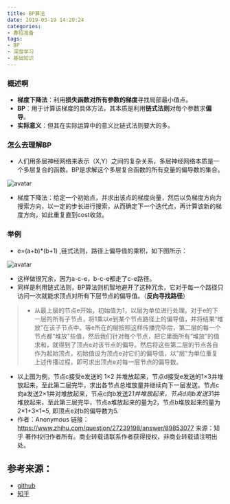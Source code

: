 ```yaml
---
title: BP算法
date: 2019-03-19 14:20:24
categories: 
- 春招准备
tags:
- BP
- 深度学习
- 基础知识 
---
```


### 概述啊
- **梯度下降法**：利用**损失函数对所有参数的梯度**寻找局部最小值点。
- **BP**：用于计算该梯度的具体方法，其本质是利用**链式法则**对每个参数求**偏导**。
- **实际意义**：但其在实际运算中的意义比链式法则要大的多。
<!--more-->

### 怎么去理解BP
- 人们用多层神经网络来表示（X,Y）之间的复杂关系，多层神经网络本质是一个多层复合的函数。BP是求解这个多层复合函数的所有变量的偏导数的集合。

![avatar](TIM截图20190319140337.jpg)

- 梯度下降法：给定一个初始点，并求出该点的梯度向量，然后以负梯度方向为搜索方向，以一定的步长进行搜索，从而确定下一个迭代点，再计算该新的梯度方向，如此重复直到cost收敛。
### 举例

- e=(a+b)*(b+1) ,链式法则，路径上偏导值的乘积，如下图所示：

![avatar](TIM截图20190319145745.jpg)

- 这样做很冗余，因为a-c-e，b-c-e都走了c-e路径。
- 同样是利用链式法则，BP算法则机智地避开了这种冗余，它对于每一个路径只访问一次就能求顶点对所有下层节点的偏导值。（**反向寻找路径**）
> - 从最上层的节点e开始，初始值为1，以层为单位进行处理。对于e的下一层的所有子节点，将1乘以e到某个节点路径上的偏导值，并将结果“堆放”在该子节点中。等e所在的层按照这样传播完毕后，第二层的每一个节点都“堆放"些值，然后我们针对每个节点，把它里面所有“堆放”的值求和，就得到了顶点e对该节点的偏导。然后将这些第二层的节点各自作为起始顶点，初始值设为顶点e对它们的偏导值，以"层"为单位重复上述传播过程，即可求出顶点e对每一层节点的偏导数。
 - 以上图为例，节点c接受e发送的 1×2 并堆放起来，节点d接受e发送的1×3并堆放起来，至此第二层完毕，求出各节点总堆放量并继续向下一层发送。节点c向a发送2×1并对堆放起来，节点c向b发送2*1并堆放起来，节点d向b发送3*1并堆放起来，至此第三层完毕，节点a堆放起来的量为2，节点b堆放起来的量为2×1+3×1=5, 即顶点e对b的偏导数为5.
 - 作者：Anonymous
 链接：https://www.zhihu.com/question/27239198/answer/89853077
 来源：知乎
 著作权归作者所有。商业转载请联系作者获得授权，非商业转载请注明出处。



## 参考来源：
- [github](https://github.com/imhuay/Algorithm_Interview_Notes-Chinese)
- [知乎](https://www.zhihu.com/question/27239198?rf=24827633)



